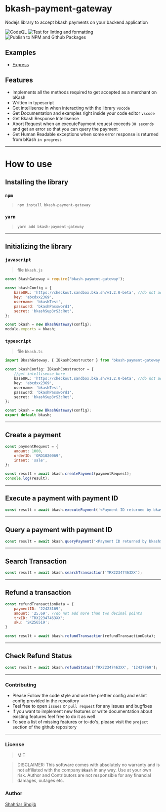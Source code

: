 # bkash-payment-gateway

Nodejs library to accept bkash payments on your backend application

![CodeQL](https://github.com/shahriar-shojib/bkash-payment-gateway/workflows/CodeQL/badge.svg)
![Test for linting and formatting](https://github.com/shahriar-shojib/bkash-payment-gateway/workflows/Test%20for%20linting%20and%20formatting/badge.svg)
![Publish to NPM and Github Packages](https://github.com/shahriar-shojib/bkash-payment-gateway/workflows/Publish%20to%20NPM%20and%20Github%20Packages/badge.svg)

## Examples

- [Express](https://github.com/shahriar-shojib/bkash-payment-gateway/tree/main/examples)

## Features

- Implements all the methods required to get accepted as a merchant on bKash
- Written in typescript
- Get intellisense in when interacting with the library `vscode`
- Get Documentation and examples right inside your code editor `vscode`
- Get Bkash Response Intellisense
- Abort Request when an executePayment request exceeds `30 seconds` and get an error so that you can query the payment
- Get Human Readable exceptions when some error response is returned from bKash `in progress`

---

# How to use

## Installing the library

### `npm`

> `npm install bkash-payment-gateway`

### `yarn`

> `yarn add bkash-payment-gateway`

---

## Initializing the library

### `javascript`

> file `bkash.js`

```javascript
const BkashGateway = require('bkash-payment-gateway');

const bkashConfig = {
	baseURL: 'https://checkout.sandbox.bka.sh/v1.2.0-beta', //do not add a trailing slash
	key: 'abcdxx2369',
	username: 'bkashTest',
	password: 'bkashPassword1',
	secret: 'bkashSup3rS3cRet',
};

const bkash = new BkashGateway(config);
module.exports = bkash;
```

### `typescript`

> file `bkash.ts`

```typescript
import BkashGateway, { IBkashConstructor } from 'bkash-payment-gateway';

const bkashConfig: IBkashConstructor = {
	//get intellisense here
	baseURL: 'https://checkout.sandbox.bka.sh/v1.2.0-beta', //do not add a trailing slash
	key: 'abcdxx2369',
	username: 'bkashTest',
	password: 'bkashPassword1',
	secret: 'bkashSup3rS3cRet',
};

const bkash = new BkashGateway(config);
export default bkash;
```

---

## Create a payment

```javascript
const paymentRequest = {
	amount: 1000,
	orderID: 'ORD1020069',
	intent: 'sale',
};

const result = await bkash.createPayment(paymentRequest);
console.log(result);
```

---

## Execute a payment with payment ID

```javascript
const result = await bkash.executePayment('<Payment ID returned by bkash>');
```

---

## Query a payment with payment ID

```javascript
const result = await bkash.queryPayment('<Payment ID returned by bkash>');
```

---

## Search Transaction

```javascript
const result = await bkash.searchTransaction('TRX22347463XX');
```

---

## Refund a transaction

```javascript
const refundTransactionData = {
	paymentID: '22423169',
	amount: '25.69', //do not add more than two decimal points
 	trxID: 'TRX22347463XX';
 	sku: 'SK256519';
}

const result = await bkash.refundTransaction(refundTransactionData);
```

---

## Check Refund Status

```javascript
const result = await bkash.refundStatus('TRX22347463XX', '12437969');
```

---

### Contributing

- Please Follow the code style and use the prettier config and eslint config provided in the repository
- Feel free to open `issues` or `pull request` for any issues and bugfixes
- If you want to implement new features or write documentation about existing features feel free to do it as well
- To see a list of missing features or to-do's, please visit the `project` section of the github repository

---

### License

> MIT

> DISCLAIMER: This software comes with absolutely no warranty and is not affiliated with the company **`Bkash`** in any way. Use at your own risk. Author and Contributors are not responsible for any financial damages, outages etc.

### Author

[Shahriar Shojib](https://github.com/shahriar-shojib)
